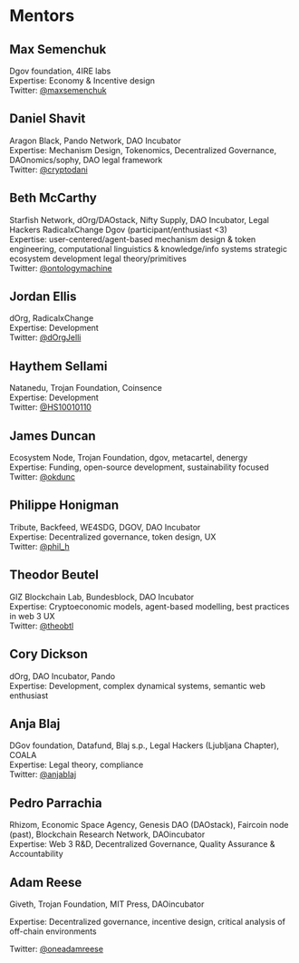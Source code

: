 # Mentors

## Max Semenchuk

Dgov foundation, 4IRE labs  
Expertise: Economy & Incentive design  
Twitter: [@maxsemenchuk](https://twitter.com/maxsemenchuk)

## Daniel Shavit

Aragon Black, Pando Network, DAO Incubator  
Expertise: Mechanism Design, Tokenomics, Decentralized Governance, DAOnomics/sophy, DAO legal framework  
Twitter: [@cryptodani](https://twitter.com/cryptodani)

## Beth McCarthy

Starfish Network, dOrg/DAOstack, Nifty Supply, DAO Incubator, Legal Hackers RadicalxChange Dgov \(participant/enthusiast &lt;3\)  
Expertise: user-centered/agent-based mechanism design & token engineering, computational linguistics & knowledge/info systems strategic ecosystem development legal theory/primitives  
Twitter: [@ontologymachine](https://twitter.com/ontologymachine)

## Jordan Ellis

dOrg, RadicalxChange  
Expertise: Development  
Twitter: [@dOrgJelli](https://twitter.com/dOrgJelli)

## Haythem Sellami

Natanedu, Trojan Foundation, Coinsence  
Expertise: Development  
Twitter: [@HS10010110](https://twitter.com/HS10010110)

## James Duncan

Ecosystem Node, Trojan Foundation, dgov, metacartel, denergy  
Expertise: Funding, open-source development, sustainability focused  
Twitter: [@okdunc](https://twitter.com/OKDunc)

## Philippe Honigman

Tribute, Backfeed, WE4SDG, DGOV, DAO Incubator  
Expertise: Decentralized governance, token design, UX  
Twitter: [@phil\_h](https://twitter.com/phil_h)

## Theodor Beutel

GIZ Blockchain Lab, Bundesblock, DAO Incubator  
Expertise: Cryptoeconomic models, agent-based modelling, best practices in web 3 UX  
Twitter: [@theobtl](https://twitter.com/theobtl)

## Cory Dickson

dOrg, DAO Incubator, Pando  
Expertise: Development, complex dynamical systems, semantic web enthusiast

## Anja Blaj

DGov foundation, Datafund, Blaj s.p., Legal Hackers \(Ljubljana Chapter\), COALA  
Expertise: Legal theory, compliance  
Twitter: [@anjablaj](https://twitter.com/AnjaBlaj)

## Pedro Parrachia

Rhizom, Economic Space Agency, Genesis DAO \(DAOstack\), Faircoin node \(past\), Blockchain Research Network, DAOincubator  
Expertise: Web 3 R&D, Decentralized Governance, Quality Assurance & Accountability

## Adam Reese

Giveth, Trojan Foundation, MIT Press, DAOincubator

Expertise: Decentralized governance, incentive design, critical analysis of off-chain environments

Twitter: [@oneadamreese](https://twitter.com/OneAdamReese)



